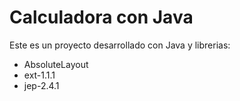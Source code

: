 # Calculadora con Java

Este es un proyecto desarrollado con Java y librerias:
- AbsoluteLayout
- ext-1.1.1
- jep-2.4.1